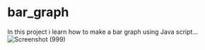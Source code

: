 # bar_graph
In this project i learn how to make a bar graph using Java script...
![Screenshot (999)](https://github.com/user-attachments/assets/8b53ba51-4455-412d-b444-9b56e781cae6)

